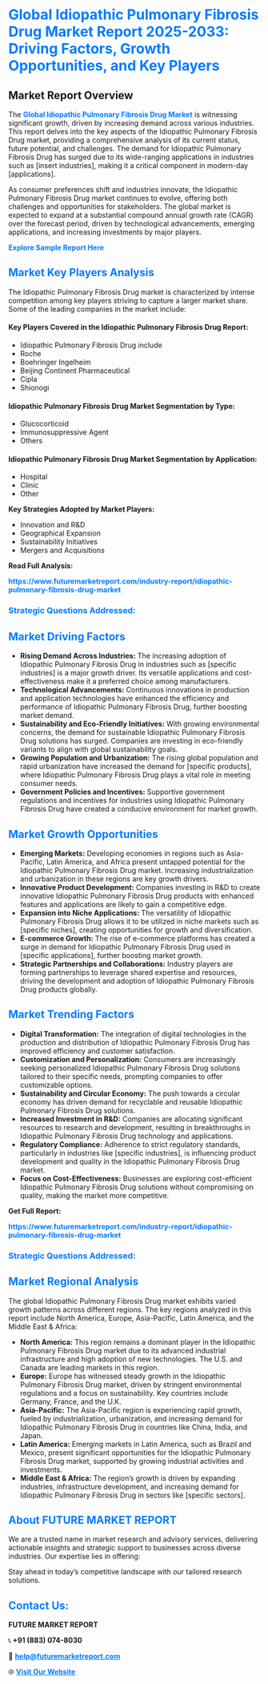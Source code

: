 <h1 style="color: #007BFF;">Global Idiopathic Pulmonary Fibrosis Drug Market Report 2025-2033: Driving Factors, Growth Opportunities, and Key Players</h1>

<section id="overview">
<h2>Market Report Overview</h2>
<p>The <a href="https://www.futuremarketreport.com/industry-report/idiopathic-pulmonary-fibrosis-drug-market" style="color: #007BFF; text-decoration: none;"><strong>Global Idiopathic Pulmonary Fibrosis Drug Market</strong></a> is witnessing significant growth, driven by increasing demand across various industries. This report delves into the key aspects of the Idiopathic Pulmonary Fibrosis Drug market, providing a comprehensive analysis of its current status, future potential, and challenges. The demand for Idiopathic Pulmonary Fibrosis Drug has surged due to its wide-ranging applications in industries such as [insert industries], making it a critical component in modern-day [applications].</p>
<p>As consumer preferences shift and industries innovate, the Idiopathic Pulmonary Fibrosis Drug market continues to evolve, offering both challenges and opportunities for stakeholders. The global market is expected to expand at a substantial compound annual growth rate (CAGR) over the forecast period, driven by technological advancements, emerging applications, and increasing investments by major players.</p>
</section>

<section id="overview">
<p><a href="https://www.futuremarketreport.com/request-sample/reportId=97213" style="color: #007BFF; text-decoration: none;"><strong>Explore Sample Report Here</strong></a></p>
</section>

<section id="key-players">
<h2 style="color: #007BFF;">Market Key Players Analysis</h2>
<p>The Idiopathic Pulmonary Fibrosis Drug market is characterized by intense competition among key players striving to capture a larger market share. Some of the leading companies in the market include:</p>
<h4>Key Players Covered in the Idiopathic Pulmonary Fibrosis Drug Report:</h4>
<ul><li>Idiopathic Pulmonary Fibrosis Drug include</li><li>Roche</li><li>Boehringer Ingelheim</li><li>Beijing Continent Pharmaceutical</li><li>Cipla</li><li>Shionogi</li></ul>
<h4>Idiopathic Pulmonary Fibrosis Drug Market Segmentation by Type:</h4>
<ul><li>Glucocorticoid</li><li>Immunosuppressive Agent</li><li>Others</li></ul>

<h4>Idiopathic Pulmonary Fibrosis Drug Market Segmentation by Application:</h4>
<ul><li>Hospital</li><li>Clinic</li><li>Other</li></ul>
<p><strong>Key Strategies Adopted by Market Players:</strong></p>
<ul>
<li>Innovation and R&D</li>
<li>Geographical Expansion</li>
<li>Sustainability Initiatives</li>
<li>Mergers and Acquisitions</li>
</ul>
</section>

<section>
<p><strong>Read Full Analysis: </strong></p><a href="https://www.futuremarketreport.com/industry-report/idiopathic-pulmonary-fibrosis-drug-market" style="color: #007BFF; text-decoration: none;"><strong>https://www.futuremarketreport.com/industry-report/idiopathic-pulmonary-fibrosis-drug-market</strong></a>
<h3 style="color: #007BFF;">Strategic Questions Addressed:</h3>
</section>

<section id="driving-factors">
<h2 style="color: #007BFF;">Market Driving Factors</h2>
<ul>
<li><strong>Rising Demand Across Industries:</strong> The increasing adoption of Idiopathic Pulmonary Fibrosis Drug in industries such as [specific industries] is a major growth driver. Its versatile applications and cost-effectiveness make it a preferred choice among manufacturers.</li>
<li><strong>Technological Advancements:</strong> Continuous innovations in production and application technologies have enhanced the efficiency and performance of Idiopathic Pulmonary Fibrosis Drug, further boosting market demand.</li>
<li><strong>Sustainability and Eco-Friendly Initiatives:</strong> With growing environmental concerns, the demand for sustainable Idiopathic Pulmonary Fibrosis Drug solutions has surged. Companies are investing in eco-friendly variants to align with global sustainability goals.</li>
<li><strong>Growing Population and Urbanization:</strong> The rising global population and rapid urbanization have increased the demand for [specific products], where Idiopathic Pulmonary Fibrosis Drug plays a vital role in meeting consumer needs.</li>
<li><strong>Government Policies and Incentives:</strong> Supportive government regulations and incentives for industries using Idiopathic Pulmonary Fibrosis Drug have created a conducive environment for market growth.</li>
</ul>
</section>

<section id="growth-opportunities">
<h2 style="color: #007BFF;">Market Growth Opportunities</h2>
<ul>
<li><strong>Emerging Markets:</strong> Developing economies in regions such as Asia-Pacific, Latin America, and Africa present untapped potential for the Idiopathic Pulmonary Fibrosis Drug market. Increasing industrialization and urbanization in these regions are key growth drivers.</li>
<li><strong>Innovative Product Development:</strong> Companies investing in R&D to create innovative Idiopathic Pulmonary Fibrosis Drug products with enhanced features and applications are likely to gain a competitive edge.</li>
<li><strong>Expansion into Niche Applications:</strong> The versatility of Idiopathic Pulmonary Fibrosis Drug allows it to be utilized in niche markets such as [specific niches], creating opportunities for growth and diversification.</li>
<li><strong>E-commerce Growth:</strong> The rise of e-commerce platforms has created a surge in demand for Idiopathic Pulmonary Fibrosis Drug used in [specific applications], further boosting market growth.</li>
<li><strong>Strategic Partnerships and Collaborations:</strong> Industry players are forming partnerships to leverage shared expertise and resources, driving the development and adoption of Idiopathic Pulmonary Fibrosis Drug products globally.</li>
</ul>
</section>

<section id="trending-factors">
<h2 style="color: #007BFF;">Market Trending Factors</h2>
<ul>
<li><strong>Digital Transformation:</strong> The integration of digital technologies in the production and distribution of Idiopathic Pulmonary Fibrosis Drug has improved efficiency and customer satisfaction.</li>
<li><strong>Customization and Personalization:</strong> Consumers are increasingly seeking personalized Idiopathic Pulmonary Fibrosis Drug solutions tailored to their specific needs, prompting companies to offer customizable options.</li>
<li><strong>Sustainability and Circular Economy:</strong> The push towards a circular economy has driven demand for recyclable and reusable Idiopathic Pulmonary Fibrosis Drug solutions.</li>
<li><strong>Increased Investment in R&D:</strong> Companies are allocating significant resources to research and development, resulting in breakthroughs in Idiopathic Pulmonary Fibrosis Drug technology and applications.</li>
<li><strong>Regulatory Compliance:</strong> Adherence to strict regulatory standards, particularly in industries like [specific industries], is influencing product development and quality in the Idiopathic Pulmonary Fibrosis Drug market.</li>
<li><strong>Focus on Cost-Effectiveness:</strong> Businesses are exploring cost-efficient Idiopathic Pulmonary Fibrosis Drug solutions without compromising on quality, making the market more competitive.</li>
</ul>
</section>

<section>
<p><strong>Get Full Report: </strong></p><a href="https://www.futuremarketreport.com/industry-report/idiopathic-pulmonary-fibrosis-drug-market" style="color: #007BFF; text-decoration: none;"><strong>https://www.futuremarketreport.com/industry-report/idiopathic-pulmonary-fibrosis-drug-market</strong></a>
<h3 style="color: #007BFF;">Strategic Questions Addressed:</h3>
</section>


<section id="regional-analysis">
<h2 style="color: #007BFF;">Market Regional Analysis</h2>
<p>The global Idiopathic Pulmonary Fibrosis Drug market exhibits varied growth patterns across different regions. The key regions analyzed in this report include North America, Europe, Asia-Pacific, Latin America, and the Middle East & Africa:</p>
<ul>
<li><strong>North America:</strong> This region remains a dominant player in the Idiopathic Pulmonary Fibrosis Drug market due to its advanced industrial infrastructure and high adoption of new technologies. The U.S. and Canada are leading markets in this region.</li>
<li><strong>Europe:</strong> Europe has witnessed steady growth in the Idiopathic Pulmonary Fibrosis Drug market, driven by stringent environmental regulations and a focus on sustainability. Key countries include Germany, France, and the U.K.</li>
<li><strong>Asia-Pacific:</strong> The Asia-Pacific region is experiencing rapid growth, fueled by industrialization, urbanization, and increasing demand for Idiopathic Pulmonary Fibrosis Drug in countries like China, India, and Japan.</li>
<li><strong>Latin America:</strong> Emerging markets in Latin America, such as Brazil and Mexico, present significant opportunities for the Idiopathic Pulmonary Fibrosis Drug market, supported by growing industrial activities and investments.</li>
<li><strong>Middle East & Africa:</strong> The region’s growth is driven by expanding industries, infrastructure development, and increasing demand for Idiopathic Pulmonary Fibrosis Drug in sectors like [specific sectors].</li>
</ul>
</section>

<footer>
<h2 style="color: #007BFF;">About FUTURE MARKET REPORT</h2>
<p>We are a trusted name in market research and advisory services, delivering actionable insights and strategic support to businesses across diverse industries. Our expertise lies in offering:</p>

<p>Stay ahead in today’s competitive landscape with our tailored research solutions.</p>

<h2 style="color: #007BFF;">Contact Us:</h2>
<p><strong>FUTURE MARKET REPORT</strong></p>
<p>📞 <strong>+91 (883) 074-8030</strong></p>
<p>📧 <strong><a href="mailto:help@futuremarketreport.com" style="color: #007BFF;">help@futuremarketreport.com</a></strong></p>
<p>🌐 <strong><a href="https://www.futuremarketreport.com/" style="color: #007BFF;">Visit Our Website</a></strong></p>
</footer>